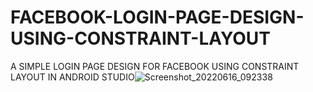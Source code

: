 # FACEBOOK-LOGIN-PAGE-DESIGN-USING-CONSTRAINT-LAYOUT

 A SIMPLE LOGIN PAGE DESIGN  FOR  FACEBOOK USING CONSTRAINT LAYOUT IN ANDROID STUDIO![Screenshot_20220616_092338](https://user-images.githubusercontent.com/106870599/173987965-51c85ee3-fe7f-4c26-8523-51c3fb2e6d9e.png)
